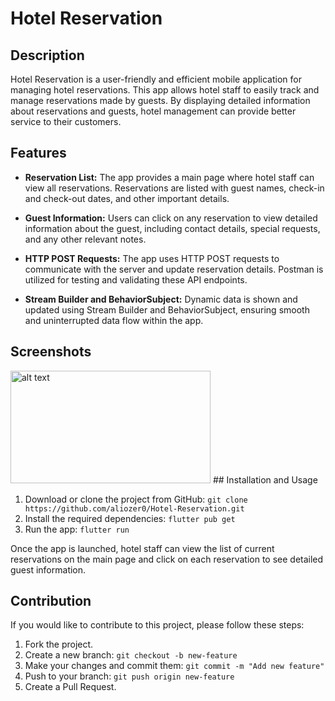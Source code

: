 # Hotel Reservation

## Description

Hotel Reservation is a user-friendly and efficient mobile application for managing hotel reservations. This app allows hotel staff to easily track and manage reservations made by guests. By displaying detailed information about reservations and guests, hotel management can provide better service to their customers.

## Features

- **Reservation List:** The app provides a main page where hotel staff can view all reservations. Reservations are listed with guest names, check-in and check-out dates, and other important details.

- **Guest Information:** Users can click on any reservation to view detailed information about the guest, including contact details, special requests, and any other relevant notes.

- **HTTP POST Requests:** The app uses HTTP POST requests to communicate with the server and update reservation details. Postman is utilized for testing and validating these API endpoints.

- **Stream Builder and BehaviorSubject:** Dynamic data is shown and updated using Stream Builder and BehaviorSubject, ensuring smooth and uninterrupted data flow within the app.

## Screenshots


<img src="/Users/aliozer/Desktop/f/resv/assets/foto1.png" alt="alt text" width="320" height="180">
## Installation and Usage

1. Download or clone the project from GitHub: `git clone https://github.com/aliozer0/Hotel-Reservation.git`
2. Install the required dependencies: `flutter pub get`
3. Run the app: `flutter run`

Once the app is launched, hotel staff can view the list of current reservations on the main page and click on each reservation to see detailed guest information.

## Contribution

If you would like to contribute to this project, please follow these steps:

1. Fork the project.
2. Create a new branch: `git checkout -b new-feature`
3. Make your changes and commit them: `git commit -m "Add new feature"`
4. Push to your branch: `git push origin new-feature`
5. Create a Pull Request.


